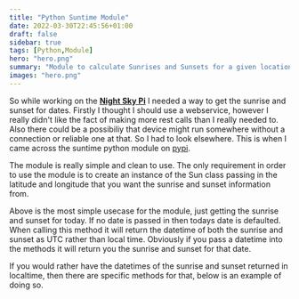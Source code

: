 ```yaml
---
title: "Python Suntime Module"
date: 2022-03-30T22:45:56+01:00
draft: false
sidebar: true
tags: [Python,Module]
hero: "hero.png"
summary: "Module to calculate Sunrises and Sunsets for a given location a date."
images: "hero.png"
---
```


So while working on the [__Night Sky Pi__](https://github.com/joseph-mccarthy/night-sky-pi) I needed a way to get the sunrise and sunset for dates. Firstly I thought I should use a webservice, however I really didn't like the fact of making more rest calls than I really needed to. Also there could be a possibiliy that device might run somewhere without a connection or reliable one at that. So I had to look elsewhere. This is when I came across the suntime python module on [pypi](https://pypi.org/project/suntime/).

The module is really simple and clean to use. The only requirement in order to use the module is to create an instance of the Sun class passing in the latitude and longitude that you want the sunrise and sunset information from.

<script src="https://gist.github.com/joseph-mccarthy/acd300383c255e68b026d3e70869aea7.js?file=sun.py"></script>

Above is the most simple usecase for the module, just getting the sunrise and sunset for today. If no date is passed in then todays date is defaulted. When calling this method it will return the datetime of both the sunrise and sunset as UTC rather than local time. Obviously if you pass a datetime into the methods it will return you the sunrise and sunset for that date.

If you would rather have the datetimes of the sunrise and sunset returned in localtime, then there are specific methods for that, below is an example of doing so.

<script src="https://gist.github.com/joseph-mccarthy/acd300383c255e68b026d3e70869aea7.js?file=sun-date.py"></script>
